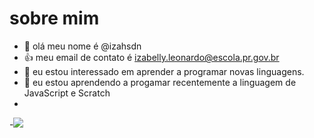 # sobre mim
- 👋 olá meu nome é @izahsdn
- 👍 meu email de contato é izabelly.leonardo@escola.pr.gov.br 
- 👀 eu estou interessado em aprender a programar novas linguagens.
- 🌱 eu estou aprendendo a progamar recentemente a linguagem de JavaScript e Scratch
-
-![](https://img.shields.io/badge/Scratch-4D97FF?style=for-the-badge&logo=Scratch&logoColor=white)
